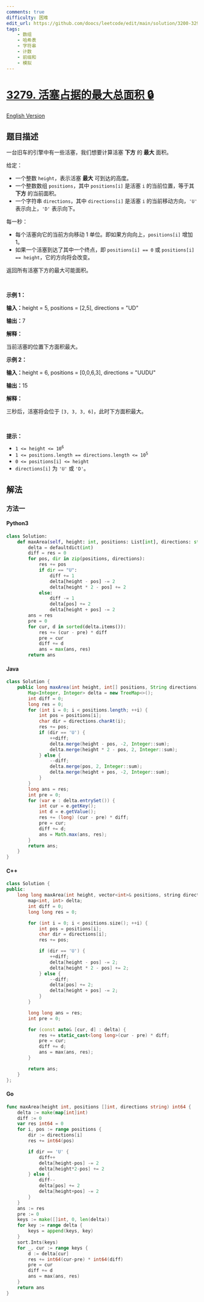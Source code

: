 ```yaml
---
comments: true
difficulty: 困难
edit_url: https://github.com/doocs/leetcode/edit/main/solution/3200-3299/3279.Maximum%20Total%20Area%20Occupied%20by%20Pistons/README.md
tags:
    - 数组
    - 哈希表
    - 字符串
    - 计数
    - 前缀和
    - 模拟
---
```


<!-- problem:start -->

# [3279. 活塞占据的最大总面积 🔒](https://leetcode.cn/problems/maximum-total-area-occupied-by-pistons)

[English Version](/solution/3200-3299/3279.Maximum%20Total%20Area%20Occupied%20by%20Pistons/README_EN.md)

## 题目描述

<!-- description:start -->

<p>一台旧车的引擎中有一些活塞，我们想要计算活塞 <strong>下方</strong> 的 <strong>最大</strong> 面积。</p>

<p>给定：</p>

<ul>
	<li>一个整数&nbsp;<code>height</code>，表示活塞 <strong>最大</strong> 可到达的高度。</li>
	<li>一个整数数组&nbsp;<code>positions</code>，其中&nbsp;<code>positions[i]</code>&nbsp;是活塞&nbsp;<code>i</code>&nbsp;的当前位置，等于其 <strong>下方</strong>&nbsp;的当前面积。</li>
	<li>一个字符串&nbsp;<code>directions</code>，其中&nbsp;<code>directions[i]</code>&nbsp;是活塞&nbsp;<code>i</code>&nbsp;的当前移动方向，<code>'U'</code> 表示向上，<code>'D'</code> 表示向下。</li>
</ul>

<p>每一秒：</p>

<ul>
	<li>每个活塞向它的当前方向移动 1 单位。即如果方向向上，<code>positions[i]</code> 增加 1。</li>
	<li>如果一个活塞到达了其中一个终点，即&nbsp;<code>positions[i] == 0</code> 或&nbsp;<code>positions[i] == height</code>，它的方向将会改变。</li>
</ul>

<p>返回所有活塞下方的最大可能面积。</p>

<p>&nbsp;</p>

<p><strong class="example">示例 1：</strong></p>

<div class="example-block">
<p><strong>输入：</strong><span class="example-io">height = 5, positions = [2,5], directions = "UD"</span></p>

<p><span class="example-io"><b>输出：</b>7</span></p>

<p><strong>解释：</strong></p>

<p>当前活塞的位置下方面积最大。</p>
</div>

<p><strong class="example">示例 2：</strong></p>

<div class="example-block">
<p><strong>输入：</strong><span class="example-io">height = 6, positions = [0,0,6,3], directions = "UUDU"</span></p>

<p><span class="example-io"><b>输出：</b>15</span></p>

<p><strong>解释：</strong></p>

<p>三秒后，活塞将会位于&nbsp;<code>[3, 3, 3, 6]</code>，此时下方面积最大。</p>
</div>

<p>&nbsp;</p>

<p><strong>提示：</strong></p>

<ul>
	<li><code>1 &lt;= height &lt;= 10<sup>6</sup></code></li>
	<li><code>1 &lt;= positions.length == directions.length &lt;= 10<sup>5</sup></code></li>
	<li><code>0 &lt;= positions[i] &lt;= height</code></li>
	<li><code>directions[i]</code>&nbsp;为&nbsp;<code>'U'</code>&nbsp;或&nbsp;<code>'D'</code>。</li>
</ul>

<!-- description:end -->

## 解法

<!-- solution:start -->

### 方法一

<!-- tabs:start -->

#### Python3

```python
class Solution:
    def maxArea(self, height: int, positions: List[int], directions: str) -> int:
        delta = defaultdict(int)
        diff = res = 0
        for pos, dir in zip(positions, directions):
            res += pos
            if dir == "U":
                diff += 1
                delta[height - pos] -= 2
                delta[height * 2 - pos] += 2
            else:
                diff -= 1
                delta[pos] += 2
                delta[height + pos] -= 2
        ans = res
        pre = 0
        for cur, d in sorted(delta.items()):
            res += (cur - pre) * diff
            pre = cur
            diff += d
            ans = max(ans, res)
        return ans
```

#### Java

```java
class Solution {
    public long maxArea(int height, int[] positions, String directions) {
        Map<Integer, Integer> delta = new TreeMap<>();
        int diff = 0;
        long res = 0;
        for (int i = 0; i < positions.length; ++i) {
            int pos = positions[i];
            char dir = directions.charAt(i);
            res += pos;
            if (dir == 'U') {
                ++diff;
                delta.merge(height - pos, -2, Integer::sum);
                delta.merge(height * 2 - pos, 2, Integer::sum);
            } else {
                --diff;
                delta.merge(pos, 2, Integer::sum);
                delta.merge(height + pos, -2, Integer::sum);
            }
        }
        long ans = res;
        int pre = 0;
        for (var e : delta.entrySet()) {
            int cur = e.getKey();
            int d = e.getValue();
            res += (long) (cur - pre) * diff;
            pre = cur;
            diff += d;
            ans = Math.max(ans, res);
        }
        return ans;
    }
}
```

#### C++

```cpp
class Solution {
public:
    long long maxArea(int height, vector<int>& positions, string directions) {
        map<int, int> delta;
        int diff = 0;
        long long res = 0;

        for (int i = 0; i < positions.size(); ++i) {
            int pos = positions[i];
            char dir = directions[i];
            res += pos;

            if (dir == 'U') {
                ++diff;
                delta[height - pos] -= 2;
                delta[height * 2 - pos] += 2;
            } else {
                --diff;
                delta[pos] += 2;
                delta[height + pos] -= 2;
            }
        }

        long long ans = res;
        int pre = 0;

        for (const auto& [cur, d] : delta) {
            res += static_cast<long long>(cur - pre) * diff;
            pre = cur;
            diff += d;
            ans = max(ans, res);
        }

        return ans;
    }
};
```

#### Go

```go
func maxArea(height int, positions []int, directions string) int64 {
	delta := make(map[int]int)
	diff := 0
	var res int64 = 0
	for i, pos := range positions {
		dir := directions[i]
		res += int64(pos)

		if dir == 'U' {
			diff++
			delta[height-pos] -= 2
			delta[height*2-pos] += 2
		} else {
			diff--
			delta[pos] += 2
			delta[height+pos] -= 2
		}
	}
	ans := res
	pre := 0
	keys := make([]int, 0, len(delta))
	for key := range delta {
		keys = append(keys, key)
	}
	sort.Ints(keys)
	for _, cur := range keys {
		d := delta[cur]
		res += int64(cur-pre) * int64(diff)
		pre = cur
		diff += d
		ans = max(ans, res)
	}
	return ans
}
```

<!-- tabs:end -->

<!-- solution:end -->

<!-- problem:end -->
